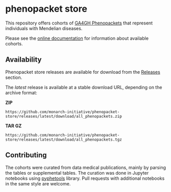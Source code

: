 # phenopacket store

This repository offers cohorts of [GA4GH Phenopackets](https://phenopacket-schema.readthedocs.io/en/latest/) that
represent individuals with Mendelian diseases.

Please see the [online documentation](https://monarch-initiative.github.io/phenopacket-store) for information about available cohorts.

## Availability

Phenopacket store releases are available for download from the 
[Releases](https://github.com/monarch-initiative/phenopacket-store/releases) section.

The *latest* release is available at a stable download URL, depending on the archive format:

**ZIP**
```
https://github.com/monarch-initiative/phenopacket-store/releases/latest/download/all_phenopackets.zip
```

**TAR GZ**
```
https://github.com/monarch-initiative/phenopacket-store/releases/latest/download/all_phenopackets.tgz
```

## Contributing

The cohorts were curated from data medical publications, mainly by parsing the tables or supplemental tables. 
The curation was done in Jupyter notebooks using [pyphetools](https://pypi.org/project/pyphetools/) library. 
Pull requests with additional notebooks in the same style are welcome.
